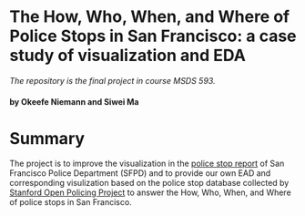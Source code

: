 # The How, Who, When, and Where of Police Stops in San Francisco: a case study of visualization and EDA
*The repository is the final project in course MSDS 593.* 

#### by Okeefe Niemann and Siwei Ma

# Summary

The project is to improve the visualization in the [police stop report](https://data.sfgov.org/Geographic-Locations-and-Boundaries/SF-Find-Neighborhoods/pty2-tcw4) of San Francisco Police Department (SFPD) and to provide our own EAD and corresponding visulization based on the police stop database collected by [Stanford Open Policing Project](https://openpolicing.stanford.edu/data/) to answer the How, Who, When, and Where of police stops in San Francisco.




